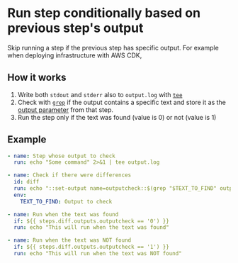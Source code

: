 # Run step conditionally based on previous step's output

Skip running a step if the previous step has specific output. For example when deploying infrastructure with AWS CDK,

## How it works

1. Write both `stdout` and `stderr` also to `output.log` with [`tee`](https://www.man7.org/linux/man-pages/man1/tee.1.html)
2. Check with [`grep`](https://www.man7.org/linux/man-pages/man1/grep.1.html) if the output contains a specific text and store it as the [output parameter](https://docs.github.com/en/actions/using-workflows/workflow-commands-for-github-actions#setting-an-output-parameter) from that step.
3. Run the step only if the text was found (value is 0) or not (value is 1)

## Example

```yaml
- name: Step whose output to check
  run: echo "Some command" 2>&1 | tee output.log

- name: Check if there were differences
  id: diff
  run: echo "::set-output name=outputcheck::$(grep "$TEXT_TO_FIND" output.log &> /dev/null; echo $?)"
  env:
    TEXT_TO_FIND: Output to check

- name: Run when the text was found
  if: ${{ steps.diff.outputs.outputcheck == '0') }}
  run: echo "This will run when the text was found"

- name: Run when the text was NOT found
  if: ${{ steps.diff.outputs.outputcheck == '1') }}
  run: echo "This will run when the text was NOT found"
```
